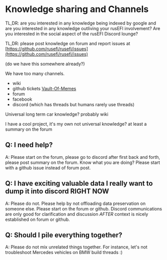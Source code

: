 # Knowledge sharing and Channels

TL,DR: are you interested in any knowledge being indexed by google and are you interested in any knowledge outliving your rusEFI involvement? Are you interested in the social aspect of the rusEFI Discord lounge?

TL,DR: please post knowledge on forum and report issues at [https://github.com/rusefi/rusefi/issues](https://github.com/rusefi/rusefi/issues)

(do we have this somewhere already?)

We have too many channels.

* wiki
* github tickets [Vault-Of-Memes](Vault-Of-Memes)
* forum
* facebook
* discord (which has threads but humans rarely use threads)

Universal long term car knowledge? probably wiki

I have a cool project, it's my own not universal knowledge? at least a summary on the forum

## Q: I need help?

A: Please start on the forum, please go to discord after first back and forth, please post summary on the forum. Know what you are doing? Please start with a github issue instead of forum post.

## Q: I have exciting valuable data I really want to dump it into discord RIGHT NOW

A: Please do not. Please help by not offloading data preservation on someone else. Please start on the forum or github. Discord communications are only good for clarification and discussion *AFTER* context is nicely established on forum or github.

## Q: Should I pile everything together?

A: Please do not mix unrelated things together. For instance, let's not troubleshoot Mercedes vehicles on BMW build threads :)
